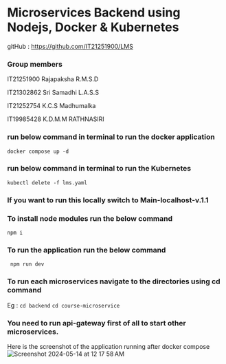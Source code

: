 # Microservices Backend using Nodejs, Docker & Kubernetes

gitHub : https://github.com/IT21251900/LMS

### Group members
IT21251900
Rajapaksha R.M.S.D

IT21302862
Sri Samadhi L.A.S.S

IT21252754
K.C.S Madhumalka

IT19985428
K.D.M.M RATHNASIRI

### run below command in terminal to run the docker application

```docker compose up -d```

### run below command in terminal to run the Kubernetes 

```kubectl delete -f lms.yaml```

### If you want to run this locally switch to Main-localhost-v.1.1

### To install node modules run the below command

``` npm i ```

### To run the application run the below command

``` npm run dev```

### To run each microservices navigate to the directories using cd command 

Eg : 
``` cd backend ```
```cd course-microservice```

### You need to run api-gateway first of all to start other microservices.

Here is the screenshot of the application running after docker compose
![Screenshot 2024-05-14 at 12 17 58 AM](https://github.com/IT21251900/LMS/assets/100860580/bdbe6f1d-c7bb-4093-8b66-32b4e540cc62)
